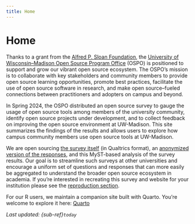 ```yaml
---
title: Home
---
```


# Home

Thanks to a grant from the [Alfred P. Sloan Foundation](https://sloan.org/), the [University of Wisconsin–Madison Open Source Program Office](https://ospo.wisc.edu/) (OSPO) is positioned to support and grow our vibrant open source ecosystem.
The OSPO’s mission is to collaborate with key stakeholders and community members to provide open source learning opportunities, promote best practices, facilitate the use of open source software in research, and make open source–fueled connections between practitioners and adopters on campus and beyond.

In Spring 2024, the OSPO distributed an open source survey to gauge the usage of open source tools among members of the university community, identify open source projects under development, and to collect feedback on improving the open source environment at UW-Madison. This site summarizes the findings of the results and allows users to explore how campus community members use open source tools at UW-Madison.

We are open sourcing [the survey itself](https://github.com/UW-Madison-DSI/open_source_survey_results/blob/main/Open_Source_Program_Office_Survey.qsf) (in Qualtrics format), an [anonymized version of the responses](https://github.com/UW-Madison-DSI/open_source_survey_results_myst/tree/main/docs/data), and this MyST-based analysis of the survey results. Our goal is to streamline such surveys at other universities and encourage a uniform set of questions and responses that can more easily be aggregated to understand the broader open source ecosystem in academia. If you’re interested in recreating this survey and website for your institution please see the [reproduction section](https://uw-madison-dsi.github.io/open_source_survey_results_myst/reproduction.html). 

For our R users, we maintain a companion site built with Quarto. You’re welcome to explore it here: [Quarto](https://uw-madison-dsi.github.io/open_source_survey_results/)

*Last updated: {sub-ref}`today`*
